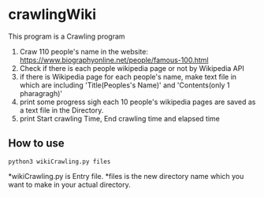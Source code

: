 # crawlingWiki
This program is a Crawling program
1. Craw 110 people's name in the website: https://www.biographyonline.net/people/famous-100.html
2. Check if there is each people wikipedia page or not by Wikipedia API
3. if there is Wikipedia page for each people's name, make text file in which are including 'Title(Peoples's Name)' and 'Contents(only 1 pharagragh)'
4. print some progress sigh each 10 people's wikipedia pages are saved as a text file in the Directory.
5. print Start crawling Time, End crawling time and elapsed time 

## How to use

    python3 wikiCrawling.py files


*wikiCrawling.py is Entry file.
*files is the new directory name which you want to make in your actual directory.
